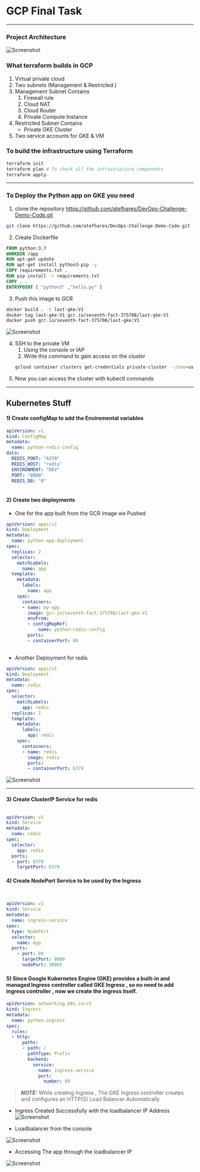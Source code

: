 # GCP Final Task

----

###  Project Architecture

![Screenshot](screenshots/Task_diagram.png)


### What terraform builds in GCP

1) Virtual private cloud
2) Two subnets (Management & Restricted )
3) Management Subnet Contains 
   1) Firewall rule
   2) Cloud NAT
   3) Cloud Router
   4) Private Compute Instance
4) Restricted Subnet Contains 
   - Private GKE Cluster
5) Two service accounts for GKE & VM



###  To build the infrastructure using Terraform 

```bash
terraform init
terraform plan # To check all the infrastructure components
terraform apply 
```
---

### To Deploy the Python app on GKE you need

1) clone the repository https://github.com/atefhares/DevOps-Challenge-Demo-Code.git 

```bash
git clone https://github.com/atefhares/DevOps-Challenge-Demo-Code.git
```

2) Create Dockerfile
```Dockerfile 
FROM python:3.7
WORKDIR /app
RUN apt-get update
RUN apt-get install python3-pip -y
COPY requirements.txt .
RUN pip install -r requirements.txt
COPY . .
ENTRYPOINT [ "python3" ,"hello.py" ]
```

3) Push this image to GCR 

```bash
docker build . -t last-gke:V1
docker tag last-gke:V1 gcr.io/seventh-fact-375708/last-gke:V1
docker push gcr.io/seventh-fact-375708/last-gke:V1
```

![Screenshot](screenshots/GCR.png)



4) SSH to the private VM  
   1) Using the console or IAP
   2) Write this command to gain access on the cluster
     ```bash 
    gcloud container clusters get-credentials private-cluster --zone=us-central1-a
    ```
 4) Now you can access the cluster with kubectl commands 
---

## Kubernetes Stuff

#### 1) Create configMap to add the Enviromental variables 

```yaml
apiVersion: v1
kind: ConfigMap
metadata:
  name: python-redis-config
data:
  REDIS_PORT: "6379"
  REDIS_HOST: "redis"
  ENVIRONMENT: "DEV"
  PORT: "8000"
  REDIS_DB: "0"
       
```
#### 2) Create two deployments 
- One for the app built from the GCR Image we Pushed 
```yaml 
apiVersion: apps/v1
kind: Deployment
metadata:
  name: python-app-deployment
spec:
  replicas: 2
  selector:
    matchLabels:
      name: app
  template:
    metadata:
      labels:
        name: app
    spec:
      containers:
      - name: my-app
        image: gcr.io/seventh-fact-375708/last-gke:V1
        envFrom:
        - configMapRef:
            name: python-redis-config
        ports:
        - containerPort: 80
 
```
    
- Another Deployment for redis
```yaml
apiVersion: apps/v1 
kind: Deployment
metadata:
  name: redis
spec:
  selector:
    matchLabels:
      app: redis
  replicas: 1
  template:
    metadata:
      labels:
        app: redis
    spec:
      containers:
      - name: redis
        image: redis
        ports:
        - containerPort: 6379
``` 
![Screenshot](screenshots/Deployments.png)

---

#### 3) Create ClusterIP Service for redis 
```yaml

apiVersion: v1
kind: Service
metadata:
  name: redis
spec:
  selector:
    app: redis
  ports:
  - port: 6379
    targetPort: 6379
```

#### 4) Create NodePort Service to be used by the Ingress 

```yaml


apiVersion: v1
kind: Service
metadata:
  name: ingress-service
spec:
  type: NodePort
  selector:
    name: app
  ports:
    - port: 80
      targetPort: 8000
      nodePort: 30005
```

#### 5) Since Google Kubernetes Engine (GKE) provides a built-in and managed Ingress controller called GKE Ingress , so no need to add ingress controller , now we create the ingress itself.
```yaml
apiVersion: networking.k8s.io/v1
kind: Ingress
metadata:
  name: python-ingress
spec:
  rules:
  - http:
      paths:
      - path: /
        pathType: Prefix
        backend:
          service:
            name: ingress-service
            port:
              number: 80
```
> **_NOTE:_** While creating Ingress , The GKE Ingress controller creates and configures an HTTP(S) Load Balancer Automatically

- Ingress Created Successfully with the loadbalancer IP Address
![Screenshot](screenshots/Ingress.png)

- Loadbalancer from the console
  
![Screenshot](screenshots/ingress_loadbalancer.png)


- Accessing The app through the loadbalancer IP 
  
![Screenshot](screenshots/access_loadbalancer.png)






